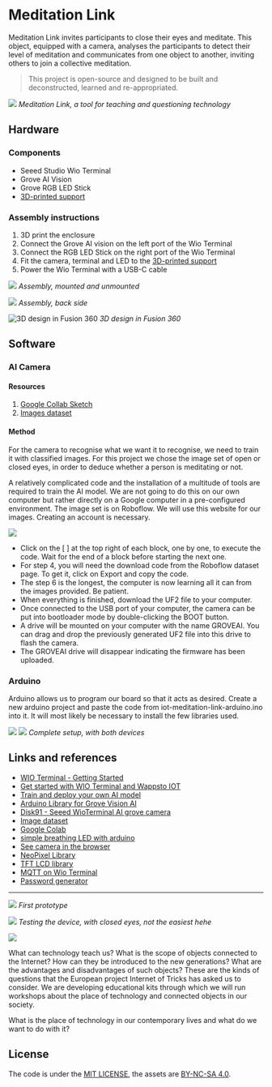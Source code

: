 # Meditation Link

Meditation Link invites participants to close their eyes and meditate. This object, equipped with a camera, analyses the participants to detect their level of meditation and communicates from one object to another, inviting others to join a collective meditation.

>  This project is open-source and designed to be built and deconstructed, learned and re-appropriated.

![](medias/IMG_0209.jpg)
*Meditation Link, a tool for teaching and questioning technology*


## Hardware

### Components

- Seeed Studio Wio Terminal
- Grove AI Vision
- Grove RGB LED Stick
- [3D-printed support](iot-meditation-link-support.stl)

### Assembly instructions

1. 3D print the enclosure
2. Connect the Grove AI vision on the left port of the Wio Terminal
3. Connect the RGB LED Stick on the right port of the Wio Terminal
4. Fit the camera, terminal and LED to the [3D-printed support](iot-meditation-link-support.stl)
5. Power the Wio Terminal with a USB-C cable



![](medias/IMG_0185.jpg)
*Assembly, mounted and unmounted*

![](medias/IMG_0212.jpg)
*Assembly, back side*

![3D design in Fusion 360](medias/screenshot-fusion.png)
*3D design in Fusion 360*


## Software

### AI Camera

#### Resources

1. [Google Collab Sketch](https://colab.research.google.com/gist/lakshanthad/b47a1d1a9b4fac43449948524de7d374/yolov5-training-for-sensecap-a1101.ipynb)
2. [Images dataset](https://universe.roboflow.com/112fkdldjs-gmail-com/eye_open-and-close-test-2/browse?queryText=&pageSize=50&startingIndex=0&browseQuery=true)


#### Method

For the camera to recognise what we want it to recognise, we need to train it with classified images. For this project we chose the image set of open or closed eyes, in order to deduce whether a person is meditating or not.

A relatively complicated code and the installation of a multitude of tools are required to train the AI model. We are not going to do this on our own computer but rather directly on a Google computer in a pre-configured environment. The image set is on Roboflow. We will use this website for our images. Creating an account is necessary.

![](medias/screenshot-collab.png)

- Click on the [ ] at the top right of each block, one by one, to execute the code. Wait for the end of a block before starting the next one.
- For step 4, you will need the download code from the Roboflow dataset page. To get it, click on Export and copy the code.
- The step 6 is the longest, the computer is now learning all it can from the images provided. Be patient.
- When everything is finished, download the UF2 file to your computer.
- Once connected to the USB port of your computer, the camera can be put into bootloader mode by double-clicking the BOOT button.
- A drive will be mounted on your computer with the name GROVEAI. You can drag and drop the previously generated UF2 file into this drive to flash the camera.
- The GROVEAI drive will disappear indicating the firmware has been uploaded.

### Arduino

Arduino allows us to program our board so that it acts as desired. Create a new arduino project and paste the code from iot-meditation-link-arduino.ino into it. It will most likely be necessary to install the few libraries used.

![](medias/screenshot-arduino.png)
![](medias/IMG_0195.jpg)
*Complete setup, with both devices*

## Links and references

- [WIO Terminal - Getting Started](https://wiki.seeedstudio.com/Wio-Terminal-Getting-Started/)
- [Get started with WIO Terminal and Wappsto IOT](https://wiki.seeedstudio.com/Get-Started-with-Wio-Terminal-and-Wappsto-IoT/)
- [Train and deploy your own AI model](https://wiki.seeedstudio.com/Train-Deploy-AI-Model/)
- [Arduino Library for Grove Vision AI](https://github.com/Seeed-Studio/Seeed_Arduino_GroveAI)
- [Disk91 - Seeed WioTerminal AI grove camera](https://www.disk91.com/2023/technology/internet-of-things-technology/seeed-wioterminal-ai-grove-camera/)
- [Image dataset](https://universe.roboflow.com/112fkdldjs-gmail-com/eye_open-and-close-test-2/browse?queryText=&pageSize=50&startingIndex=0&browseQuery=true)
- [Google Colab](https://colab.research.google.com/gist/lakshanthad/b47a1d1a9b4fac43449948524de7d374/yolov5-training-for-sensecap-a1101.ipynb#scrollTo=zY8GOqDKM41s) 
- [simple breathing LED with arduino](https://makersportal.com/blog/2020/3/27/simple-breathing-led-in-arduino)
- [See camera in the browser](https://files.seeedstudio.com/grove_ai_vision/index.html)
- [NeoPixel Library](https://github.com/kitesurfer1404/WS2812FX/blob/master/extras/WS2812FX%20Users%20Guide.md)
- [TFT LCD library](https://wiki.seeedstudio.com/Wio-Terminal-LCD-Overview/#installing-the-tft-lcd-library-separately)
- [MQTT on Wio Terminal](https://www.hackster.io/Salmanfarisvp/mqtt-on-wio-terminal-4ea8f8)
- [Password generator](https://passwordsgenerator.net/)

---

![](medias/IMG_0027.jpg)
*First prototype*

![](medias/IMG_0008.jpg)
*Testing the device, with closed eyes, not the easiest hehe*

![](medias/IMG_0012.jpg)

What can technology teach us? What is the scope of objects connected to the Internet? How can they be introduced to the new generations? What are the advantages and disadvantages of such objects? These are the kinds of questions that the European project Internet of Tricks has asked us to consider. We are developing educational kits through which we will run workshops about the place of technology and connected objects in our society.

What is the place of technology in our contemporary lives and what do we want to do with it?

## License

The code is under the [MIT LICENSE](LICENSE), the assets are [BY-NC-SA 4.0](LICENSE.by-nc-sa-4.0.md).
